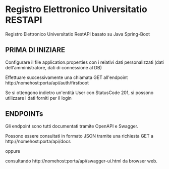 # Registro Elettronico Universitatio RESTAPI
Registro Elettronico Universitatio RestAPI basato su Java Spring-Boot

## PRIMA DI INIZIARE

Configurare il file application.properties con i relativi dati personalizzati (dati dell'amministratore, dati di connessione al DB)

Effettuare successivamente una chiamata GET all'endpoint http://nomehost:porta/api/auth/firstboot

Se si ottengono indietro un'entità User con StatusCode 201, si possono utilizzare i dati forniti per il login

## ENDPOINTs

Gli endpoint sono tutti documentati tramite OpenAPI e Swagger.

Possono essere consultati in formato JSON tramite una richiesta GET a http://nomehost:porta/api/docs 

oppure

consultando http://nomehost:porta/api/swagger-ui.html da browser web.
